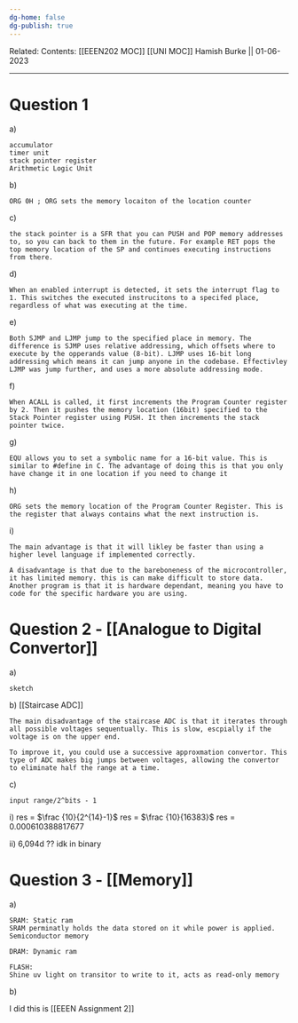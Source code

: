 ```yaml
---
dg-home: false
dg-publish: true
---
```

Related: 
Contents: [[EEEN202 MOC]]
[[UNI MOC]]
Hamish Burke || 01-06-2023
***

# Question 1

a) 

```
accumulator 
timer unit
stack pointer register
Arithmetic Logic Unit
```

b)

```
ORG	0H ; ORG sets the memory locaiton of the location counter
```

c)
 
```
the stack pointer is a SFR that you can PUSH and POP memory addresses to, so you can back to them in the future. For example RET pops the top memory location of the SP and continues executing instructions from there.
```

d)

```
When an enabled interrupt is detected, it sets the interrupt flag to 1. This switches the executed instrucitons to a specifed place, regardless of what was executing at the time.
```

e)

```
Both SJMP and LJMP jump to the specified place in memory. The difference is SJMP uses relative addressing, which offsets where to execute by the opperands value (8-bit). LJMP uses 16-bit long addressing which means it can jump anyone in the codebase. Effectivley LJMP was jump further, and uses a more absolute addressing mode.
```

f)

```
When ACALL is called, it first increments the Program Counter register by 2. Then it pushes the memory location (16bit) specified to the Stack Pointer register using PUSH. It then increments the stack pointer twice.
```

g)

```
EQU allows you to set a symbolic name for a 16-bit value. This is similar to #define in C. The advantage of doing this is that you only have change it in one location if you need to change it
```

h)

```
ORG sets the memory location of the Program Counter Register. This is the register that always contains what the next instruction is.
```

i)

```
The main advantage is that it will likley be faster than using a higher level language if implemented correctly. 

A disadvantage is that due to the bareboneness of the microcontroller, it has limited memory. this is can make difficult to store data. Another program is that it is hardware dependant, meaning you have to code for the specific hardware you are using.
```

# Question 2 - [[Analogue to Digital Convertor]]

a)

```
sketch
```

b) [[Staircase ADC]]

```
The main disadvantage of the staircase ADC is that it iterates through all possible voltages sequentually. This is slow, escpially if the voltage is on the upper end.

To improve it, you could use a successive approxmation convertor. This type of ADC makes big jumps between voltages, allowing the convertor to eliminate half the range at a time.
```

c)

```
input range/2^bits - 1
```

i) 
res = $\frac {10}{2^{14}-1}$
res = $\frac {10}{16383}$
res = $0.000610388817677$

ii)
6,094d
?? idk in binary

# Question 3 - [[Memory]]

a)

```
SRAM: Static ram
SRAM perminatly holds the data stored on it while power is applied. Semiconductor memory

DRAM: Dynamic ram

FLASH: 
Shine uv light on transitor to write to it, acts as read-only memory
```

b)

I did this is [[EEEN Assignment 2]]
